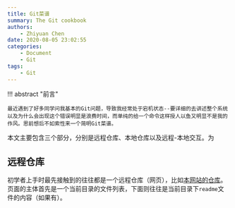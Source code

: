 ```yaml
---
title: Git菜谱
summary: The Git cookbook
authors:
    - Zhiyuan Chen
date: 2020-08-05 23:02:55
categories: 
    - Document
    - Git
tags:
    - Git
---
```


!!! abstract "前言"

    最近遇到了好多同学问我基本的Git问题，导致我经常处于宕机状态--要详细的去讲述整个系统以及为什么会出现这个错误明显是浪费时间，而单纯的给一个命令这样授人以鱼又明显不是我的作风。思前想后不如索性来一个简明Git菜谱。

本文主要包含三个部分，分别是远程仓库、本地仓库以及远程-本地交互。为

## 远程仓库

初学者上手时最先接触到的往往都是一个远程仓库（网页），比如[本网站的仓库](https://github.com/zyc-ai/web)。页面的主体首先是一个当前目录的文件列表，下面则往往是当前目录下`readme`文件的内容（如果有）。

